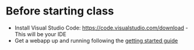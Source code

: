 # Before starting class

- Install Visual Studio Code: https://code.visualstudio.com/download - This will be your IDE
- Get a webapp up and running following the [getting started guide](getting-started.md)

